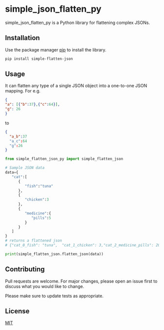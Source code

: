 # simple_json_flatten_py
simple_json_flatten_py is a Python library for flattening complex JSONs.

## Installation

Use the package manager [pip](https://pip.pypa.io/en/stable/) to install the library.

```bash
pip install simple-flatten-json
```

## Usage
It can flatten any type of a single JSON object into a one-to-one JSON mapping.
For e.g.

```JSON
{
"a": [{"b":37},{"c":64}],
"g": 26
}
```
to

```JSON
{
  "a_b":37
  "a_c":64
  "g":26
}
```

```python
from simple_flatten_json_py import simple_flatten_json

# Sample JSON data
data={
   "cat":[
      {
         "fish":"tuna"
      },
      {
         "chicken":3
      },
      {
         "medicine":{
            "pills":5
         }
      }
   ]
}
# returns a flattened json 
# {"cat_0_fish": "tuna",  "cat_1_chicken": 3,"cat_2_medicine_pills": 20}

print(simple_flatten_json.flatten_json(data))
```

## Contributing

Pull requests are welcome. For major changes, please open an issue first
to discuss what you would like to change.

Please make sure to update tests as appropriate.

## License

[MIT](https://choosealicense.com/licenses/mit/)
